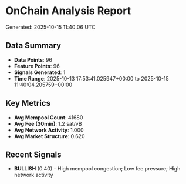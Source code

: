 # OnChain Analysis Report
Generated: 2025-10-15 11:40:06 UTC

## Data Summary
- **Data Points**: 96
- **Feature Points**: 96
- **Signals Generated**: 1
- **Time Range**: 2025-10-13 17:53:41.025947+00:00 to 2025-10-15 11:40:04.205759+00:00

## Key Metrics
- **Avg Mempool Count**: 41680
- **Avg Fee (30min)**: 1.2 sat/vB
- **Avg Network Activity**: 1.000
- **Avg Market Structure**: 0.620

## Recent Signals
- **BULLISH** (0.40) - High mempool congestion; Low fee pressure; High network activity
